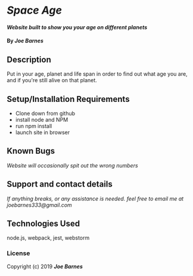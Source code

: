 # _Space Age_

#### _Website built to show you your age on different planets_

#### By _**Joe Barnes**_

## Description




Put in your age, planet and life span in order to find out what age you are, and if you're still alive on that planet.

## Setup/Installation Requirements

* Clone down from github
* install node and NPM
* run npm install
* launch site in browser



## Known Bugs

_Website will occasionally spit out the wrong numbers_

## Support and contact details

_If anything breaks, or any assistance is needed. feel free to email me at joebarnes333@gmail.com_

## Technologies Used

node.js, webpack, jest, webstorm

### License



Copyright (c) 2019 **_Joe Barnes_**